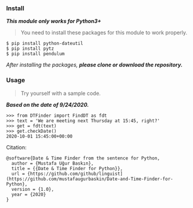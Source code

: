 ### Install

***This module only works for Python3+***
> You need to install these packages for this module to work properly.

```
$ pip install python-dateutil
$ pip install pytz
$ pip install pendulum
```

*After installing the packages, **please clone or download the repository.***

### Usage

> Try yourself with a sample code.

***Based on the date of 9/24/2020.***

```
>>> from DTFinder import FindDT as fdt
>>> text = 'We are meeting next Thursday at 15:45, right?'
>>> get = fdt(text)
>>> get.checkDate()
2020-10-01 15:45:00+00:00
```

Citation:

```
@software{Date & Time Finder from the sentence for Python,
  author = {Mustafa Uğur Baskın},
  title = {{Date & Time Finder for Python}},
  url = {https://github.com/github/linguist](https://github.com/mustafaugurbaskin/Date-and-Time-Finder-for-Python},
  version = {1.0},
  year = {2020}
}
```
